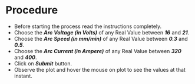 # Procedure

- Before starting the process read the instructions completely.
- Choose the ***Arc Voltage (in Volts)*** of any Real Value between ***16*** and ***21***.
- Choose the  ***Arc Speed (in mm/min)*** of any Real Value between ***0.3*** and ***0.5***.
- Choose the ***Arc Current (in Ampere)*** of any Real Value between ***320*** and ***400***.
-  Click on ***Submit*** button.
- Observe the plot and hover the mouse on plot to see the values at that instant.
  


